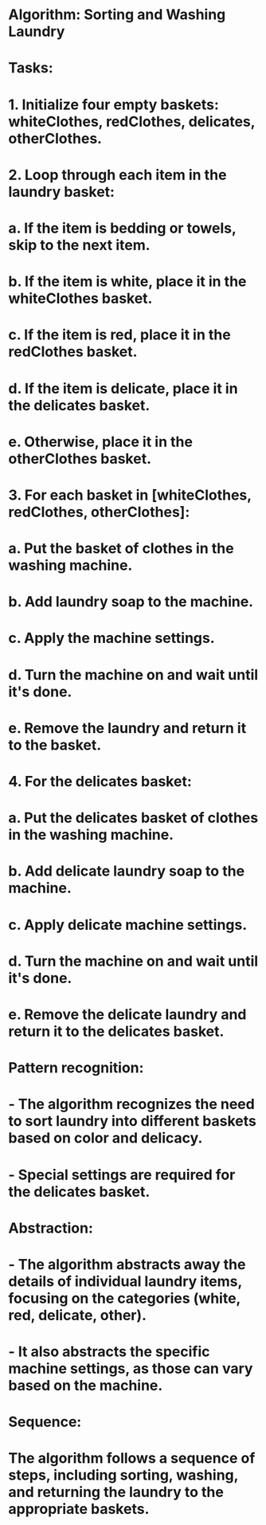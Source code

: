 # Algorithm: Sorting and Washing Laundry

# Tasks:
# 1. Initialize four empty baskets: whiteClothes, redClothes, delicates, otherClothes.
# 2. Loop through each item in the laundry basket:
#    a. If the item is bedding or towels, skip to the next item.
#    b. If the item is white, place it in the whiteClothes basket.
#    c. If the item is red, place it in the redClothes basket.
#    d. If the item is delicate, place it in the delicates basket.
#    e. Otherwise, place it in the otherClothes basket.
# 3. For each basket in [whiteClothes, redClothes, otherClothes]:
#    a. Put the basket of clothes in the washing machine.
#    b. Add laundry soap to the machine.
#    c. Apply the machine settings.
#    d. Turn the machine on and wait until it's done.
#    e. Remove the laundry and return it to the basket.
# 4. For the delicates basket:
#    a. Put the delicates basket of clothes in the washing machine.
#    b. Add delicate laundry soap to the machine.
#    c. Apply delicate machine settings.
#    d. Turn the machine on and wait until it's done.
#    e. Remove the delicate laundry and return it to the delicates basket.

# Pattern recognition:
# - The algorithm recognizes the need to sort laundry into different baskets based on color and delicacy.
# - Special settings are required for the delicates basket.

# Abstraction:
# - The algorithm abstracts away the details of individual laundry items, focusing on the categories (white, red, delicate, other).
# - It also abstracts the specific machine settings, as those can vary based on the machine.

# Sequence:
# The algorithm follows a sequence of steps, including sorting, washing, and returning the laundry to the appropriate baskets.
